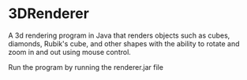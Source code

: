 # 3DRenderer
A 3d rendering program in Java that renders objects such as cubes, diamonds, Rubik's cube, and other shapes with the ability to rotate and zoom in and out using mouse control.

Run the program by running the renderer.jar file

